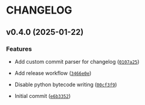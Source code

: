 # CHANGELOG


## v0.4.0 (2025-01-22)

### Features

- Add custom commit parser for changelog
  ([`0107a25`](https://github.com/kwevers/stunnel/commit/0107a25dc295b90b1e8fa1df62fcae93127827f9))

- Add release workflow
  ([`3466e0e`](https://github.com/kwevers/stunnel/commit/3466e0e8b49760c863f84dae5e0b5fe863626b2f))

- Disable python bytecode writing
  ([`00cf3f9`](https://github.com/kwevers/stunnel/commit/00cf3f9d51b88af15c05d1064c4bf35c82ce78c6))

- Initial commit
  ([`e6b3352`](https://github.com/kwevers/stunnel/commit/e6b335247ae25f048438a9c8de2a2acaefca9d7c))
